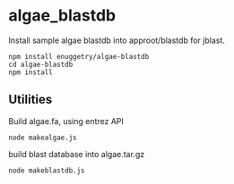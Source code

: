 # algae_blastdb

Install sample algae blastdb into approot/blastdb for jblast.

```
npm install enuggetry/algae-blastdb
cd algae-blastdb
npm install
```

## Utilities
Build algae.fa, using entrez API

`node makealgae.js`

build blast database into algae.tar.gz

`node makeblastdb.js`
